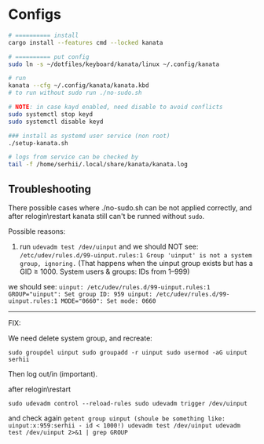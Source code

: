 # Configs

```bash
# ========== install
cargo install --features cmd --locked kanata

# ========== put config
sudo ln -s ~/dotfiles/keyboard/kanata/linux ~/.config/kanata

# run
kanata --cfg ~/.config/kanata/kanata.kbd
# to run without sudo run ./no-sudo.sh

# NOTE: in case kayd enabled, need disable to avoid conflicts
sudo systemctl stop keyd
sudo systemctl disable keyd

### install as systemd user service (non root)
./setup-kanata.sh

# logs from service can be checked by
tail -f /home/serhii/.local/share/kanata/kanata.log

```

## Troubleshooting

There possible cases where ./no-sudo.sh can be not applied correctly, and after relogin\restart
kanata still can't be runned without `sudo`.

Possible reasons:

1. run `udevadm test /dev/uinput` and we should NOT see:
   `/etc/udev/rules.d/99-uinput.rules:1 Group 'uinput' is not a system group, ignoring.` (That happens when the uinput group exists but has a GID ≥ 1000. System users & groups: IDs from 1–999)

we should see:
`uinput: /etc/udev/rules.d/99-uinput.rules:1 GROUP="uinput": Set group ID: 959
uinput: /etc/udev/rules.d/99-uinput.rules:1 MODE="0660": Set mode: 0660`

---

FIX:

We need delete system group, and recreate:

`sudo groupdel uinput
sudo groupadd -r uinput
sudo usermod -aG uinput serhii`

Then log out/in (important).

after relogin\restart

`sudo udevadm control --reload-rules
sudo udevadm trigger /dev/uinput`

and check again
`getent group uinput (shoule be something like: uinput:x:959:serhii - id < 1000!)
udevadm test /dev/uinput
udevadm test /dev/uinput 2>&1 | grep GROUP
`
